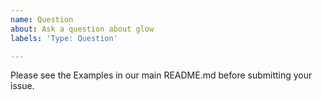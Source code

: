 ```yaml
---
name: Question
about: Ask a question about glow
labels: 'Type: Question'

---
```


Please see the Examples in our main README.md before submitting your issue.
